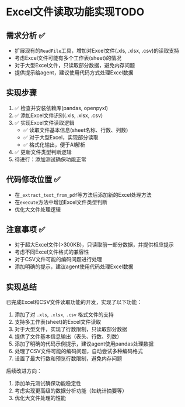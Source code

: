 # Excel文件读取功能实现TODO

## 需求分析 ✅
- 扩展现有的`ReadFile`工具，增加对Excel文件(.xls, .xlsx, .csv)的读取支持
- 考虑Excel文件可能有多个工作表(sheet)的情况
- 对于大型Excel文件，只读取部分数据，避免内存问题
- 提供提示给agent，建议使用代码方式处理Excel数据

## 实现步骤
1. ✅ 检查并安装依赖库(pandas, openpyxl)
2. ✅ 添加Excel文件识别(.xls, .xlsx, .csv)
3. ✅ 实现Excel文件读取逻辑
   - ✅ 读取文件基本信息(sheet名称、行数、列数)
   - ✅ 对于大型Excel，实现部分读取
   - ✅ 格式化输出，便于AI解析
4. ✅ 更新文件类型判断逻辑
5. 待进行：添加测试确保功能正常

## 代码修改位置 ✅
- 在`_extract_text_from_pdf`等方法后添加新的Excel处理方法
- 在`execute`方法中增加Excel文件类型判断
- 优化大文件处理逻辑

## 注意事项 ✅
- 对于超大Excel文件(>300KB)，只读取前一部分数据，并提供相应提示
- 考虑不同Excel文件格式的兼容性
- 对于CSV文件可能的编码问题进行处理
- 添加明确的提示，建议agent使用代码处理Excel数据

## 实现总结
已完成Excel和CSV文件读取功能的开发，实现了以下功能：

1. 添加了对 `.xls`, `.xlsx`, `.csv` 格式文件的支持
2. 支持多工作表(sheet)的Excel文件读取
3. 对于大型文件，实现了行数限制，只读取部分数据
4. 提供了文件基本信息输出（表头、行数、列数）
5. 添加了明确的代码示例提示，建议agent使用pandas处理数据
6. 处理了CSV文件可能的编码问题，自动尝试多种编码格式
7. 设置了最大行数和预览行数限制，避免内存问题

后续改进方向：
1. 添加单元测试确保功能稳定性
2. 考虑实现更高级的数据分析功能（如统计摘要等）
3. 优化大文件处理的性能 